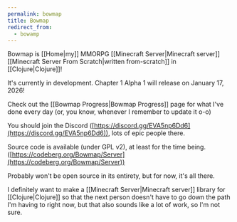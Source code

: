 ```yaml
---
permalink: bowmap
title: Bowmap
redirect_from:
  - bowamp
---
```


Bowmap is [[Home|my]] MMORPG [[Minecraft Server|Minecraft server]] [[Minecraft Server From Scratch|written from-scratch]] in [[Clojure|Clojure]]!

It's currently in development. Chapter 1 Alpha 1 will release on January 17, 2026!

Check out the [[Bowmap Progress|Bowmap Progress]] page for what I've done every day (or, you know, whenever I remember to update it o-o)

You should join the Discord ([https://discord.gg/EVA5np6Dd6](https://discord.gg/EVA5np6Dd6)), lots of epic people there.

Source code is available (under GPL v2), at least for the time being. ([https://codeberg.org/Bowmap/Server](https://codeberg.org/Bowmap/Server))

Probably won't be open source in its entirety, but for now, it's all there.

I definitely want to make a [[Minecraft Server|Minecraft server]] library for [[Clojure|Clojure]] so that the next person doesn't have to go down the path I'm having to right now, but that also sounds like a lot of work, so I'm not sure.
